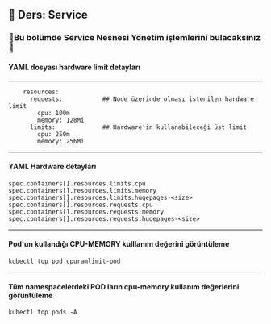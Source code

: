 ## 🧑 Ders: Service

### 📗Bu bölümde Service Nesnesi Yönetim işlemlerini bulacaksınız📗

#### YAML dosyası hardware limit detayları
***
```
    resources:
      requests:           ## Node üzerinde olması istenilen hardware limit
        cpu: 100m
        memory: 128Mi
      limits:             ## Hardware'in kullanabileceği üst limit
        cpu: 250m
        memory: 256Mi
```
***
#### YAML Hardware detayları
```
spec.containers[].resources.limits.cpu
spec.containers[].resources.limits.memory
spec.containers[].resources.limits.hugepages-<size>
spec.containers[].resources.requests.cpu
spec.containers[].resources.requests.memory
spec.containers[].resources.requests.hugepages-<size>
```
***
#### Pod'un kullandığı CPU-MEMORY kulllanım değerini görüntüleme
```
kubectl top pod cpuramlimit-pod 
```
***
#### Tüm namespacelerdeki POD ların cpu-memory kullanım değerlerini görüntüleme
```
kubectl top pods -A
```
